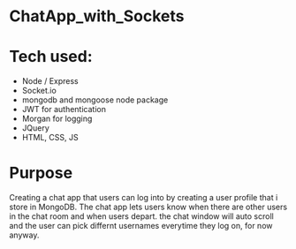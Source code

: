 # ChatApp_with_Sockets

# Tech used:
* Node / Express
* Socket.io 
* mongodb and mongoose node package
* JWT for authentication
* Morgan for logging
* JQuery
*  HTML, CSS, JS

# Purpose
Creating a chat app that users can log into by creating a user profile that i store in MongoDB. The chat app lets users know when there are other users in the chat room and when users depart.
the chat window will auto scroll and the user can pick differnt usernames everytime they log on, for now anyway.
